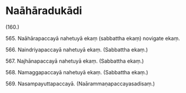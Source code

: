 

# Naāhāradukādi






(160.)

565\. Naāhārapaccayā nahetuyā ekaṃ (sabbattha ekaṃ) novigate ekaṃ.

566\. Naindriyapaccayā nahetuyā ekaṃ. (Sabbattha ekaṃ.)

567\. Najhānapaccayā nahetuyā ekaṃ. (Sabbattha ekaṃ.)

568\. Namaggapaccayā nahetuyā ekaṃ. (Sabbattha ekaṃ.)

569\. Nasampayuttapaccayā. (Naārammaṇapaccayasadisaṃ.)



